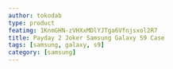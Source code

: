 ```yaml
---
author: tokodab
type: product
featimg: 1KnmGHN-zVHXxMDlYJTga6Vfnjsxol2R7
title: Payday 2 Joker Samsung Galaxy S9 Case
tags: [samsung, galaxy, s9]
category: [samsung]
---
```

